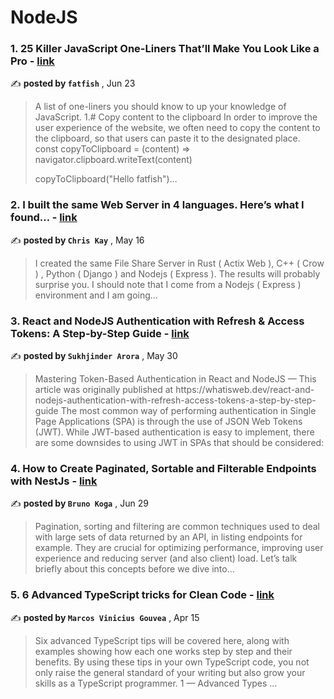 
<h1>NodeJS</h1>
<h3>1. 25 Killer JavaScript One-Liners That’ll Make You Look Like a Pro - <a href=https://medium.com/javascript-in-plain-english/25-killer-javascript-one-liners-thatll-make-you-look-like-a-pro-d43f08529404?source=tag_page---------0-85--------------------4c50b772_3671_4f6f_9a3b_872722f04d64-------17 target="_blank" rel="noopener noreferrer">link</a></h3>

✍️ **posted by `fatfish`** , <date>Jun 23</date>

<blockquote>A list of one-liners you should know to up your knowledge of JavaScript. 1.# Copy content to the clipboard In order to improve the user experience of the website, we often need to copy the content to the clipboard, so that users can paste it to the designated place. const copyToClipboard = (content) => navigator.clipboard.writeText(content)

copyToClipboard("Hello fatfish")…</blockquote>

<h3>2. I built the same Web Server in 4 languages. Here’s what I found… - <a href=https://medium.com/@chriskaykos/i-built-the-same-web-server-in-5-languages-heres-what-i-found-86e546433d3f?source=tag_page---------1-85--------------------4c50b772_3671_4f6f_9a3b_872722f04d64-------17 target="_blank" rel="noopener noreferrer">link</a></h3>

✍️ **posted by `Chris Kay`** , <date>May 16</date>

<blockquote>I created the same File Share Server in Rust ( Actix Web ), C++ ( Crow ) , Python ( Django ) and Nodejs ( Express ). The results will probably surprise you. I should note that I come from a Nodejs ( Express ) environment and I am going…</blockquote>

<h3>3. React and NodeJS Authentication with Refresh & Access Tokens: A Step-by-Step Guide - <a href=https://medium.com/@Sukhjinder/react-and-nodejs-authentication-with-refresh-access-tokens-a-step-by-step-guide-343c7a722aec?source=tag_page---------2-85--------------------4c50b772_3671_4f6f_9a3b_872722f04d64-------17 target="_blank" rel="noopener noreferrer">link</a></h3>

✍️ **posted by `Sukhjinder Arora`** , <date>May 30</date>

<blockquote>Mastering Token-Based Authentication in React and NodeJS —  This article was originally published at https://whatisweb.dev/react-and-nodejs-authentication-with-refresh-access-tokens-a-step-by-step-guide The most common way of performing authentication in Single Page Applications (SPA) is through the use of JSON Web Tokens (JWT). While JWT-based authentication is easy to implement, there are some downsides to using JWT in SPAs that should be considered:</blockquote>

<h3>4. How to Create Paginated, Sortable and Filterable Endpoints with NestJs - <a href=https://medium.com/@bhkfazano/how-to-create-paginated-sortable-and-filterable-endpoints-with-nestjs-fde6315c8466?source=tag_page---------3-85--------------------4c50b772_3671_4f6f_9a3b_872722f04d64-------17 target="_blank" rel="noopener noreferrer">link</a></h3>

✍️ **posted by `Bruno Koga`** , <date>Jun 29</date>

<blockquote>Pagination, sorting and filtering are common techniques used to deal with large sets of data returned by an API, in listing endpoints for example. They are crucial for optimizing performance, improving user experience and reducing server (and also client) load. Let’s talk briefly about this concepts before we dive into…</blockquote>

<h3>5. 6 Advanced TypeScript tricks for Clean Code - <a href=https://medium.com/@mvsg/6-advanced-typescript-tricks-for-clean-code-90cee774dbf3?source=tag_page---------4-85--------------------4c50b772_3671_4f6f_9a3b_872722f04d64-------17 target="_blank" rel="noopener noreferrer">link</a></h3>

✍️ **posted by `Marcos Vinicius Gouvea`** , <date>Apr 15</date>

<blockquote>Six advanced TypeScript tips will be covered here, along with examples showing how each one works step by step and their benefits. By using these tips in your own TypeScript code, you not only raise the general standard of your writing but also grow your skills as a TypeScript programmer. 1 — Advanced Types …</blockquote>

